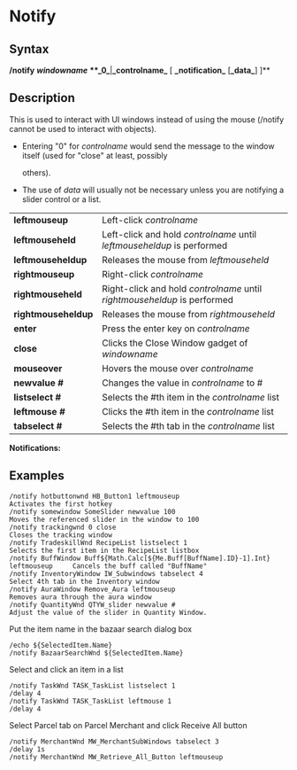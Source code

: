 # Notify

## Syntax

**/notify** _**windowname**_ **\*\*\_**0**\_**\|**\_**controlname**\_** \[ **\_**notification**\_** \[**\_**data**\_**\] \]\*\*

## Description

This is used to interact with UI windows instead of using the mouse \(/notify cannot be used to interact with objects\).

* Entering "0" for _controlname_ would send the message to the window itself \(used for "close" at least, possibly

  others\).

* The use of _data_ will usually not be necessary unless you are notifying a slider control or a list.

|  |  |
| :--- | :--- |
| **leftmouseup** | Left-click _controlname_ |
| **leftmouseheld** | Left-click and hold _controlname_ until _leftmouseheldup_ is performed |
| **leftmouseheldup** | Releases the mouse from _leftmouseheld_ |
| **rightmouseup** | Right-click _controlname_ |
| **rightmouseheld** | Right-click and hold _controlname_ until _rightmouseheldup_ is performed |
| **rightmouseheldup** | Releases the mouse from _rightmouseheld_ |
| **enter** | Press the enter key on _controlname_ |
| **close** | Clicks the Close Window gadget of _windowname_ |
| **mouseover** | Hovers the mouse over _controlname_ |
| **newvalue \#** | Changes the value in _controlname_ to \# |
| **listselect \#** | Selects the \#th item in the _controlname_ list |
| **leftmouse \#** | Clicks the \#th item in the _controlname_ list |
| **tabselect \#** | Selects the \#th tab in the _controlname_ list |

**Notifications:**

## Examples

```text
/notify hotbuttonwnd HB_Button1 leftmouseup                                        Activates the first hotkey 
/notify somewindow SomeSlider newvalue 100                                         Moves the referenced slider in the window to 100 
/notify trackingwnd 0 close                                                        Closes the tracking window 
/notify TradeskillWnd RecipeList listselect 1                                      Selects the first item in the RecipeList listbox
/notify BuffWindow Buff${Math.Calc[${Me.Buff[BuffName].ID}-1].Int} leftmouseup     Cancels the buff called "BuffName"
/notify InventoryWindow IW_Subwindows tabselect 4                                  Select 4th tab in the Inventory window  
/notify AuraWindow Remove_Aura leftmouseup                                         Removes aura through the aura window
/notify QuantityWnd QTYW_slider newvalue #                                         Adjust the value of the slider in Quantity Window.
```

Put the item name in the bazaar search dialog box

```text
/echo ${SelectedItem.Name}
/notify BazaarSearchWnd ${SelectedItem.Name}
```

Select and click an item in a list

```text
/notify TaskWnd TASK_TaskList listselect 1
/delay 4
/notify TaskWnd TASK_TaskList leftmouse 1
/delay 4
```

Select Parcel tab on Parcel Merchant and click Receive All button

```text
/notify MerchantWnd MW_MerchantSubWindows tabselect 3
/delay 1s
/notify MerchantWnd MW_Retrieve_All_Button leftmouseup
```

